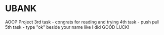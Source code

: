 # UBANK
AOOP Project
3rd task - congrats for reading and trying
4th task - push pull
5th task - type "ok" beside your name like I did
GOOD LUCK!
